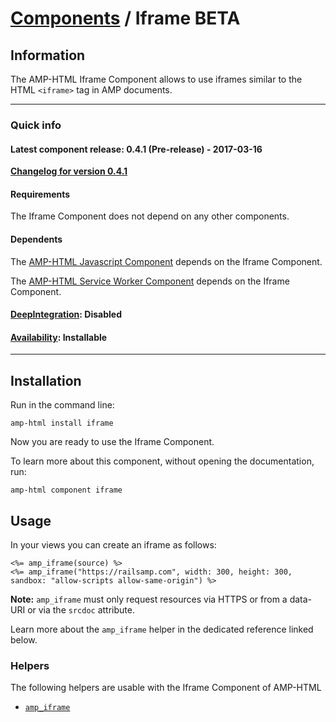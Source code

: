 
# [Components](https://github.com/slooob/amp-html/tree/master/lib/amp-html/components/docs) / Iframe BETA


## Information

The AMP-HTML Iframe Component allows to use iframes similar to the HTML `<iframe>` tag in AMP documents.

---

### Quick info

#### Latest component release: 0.4.1 (Pre-release) - 2017-03-16

[**Changelog for version 0.4.1**](https://github.com/slooob/amp-html/blob/master/CHANGELOG.md#041-pre-release---2017-03-16)

#### Requirements

The Iframe Component does not depend on any other components.

#### Dependents

The [AMP-HTML Javascript Component](https://github.com/slooob/amp-html/tree/master/lib/amp-html/components/docs/javascript.md) depends on the Iframe Component.

The [AMP-HTML Service Worker Component](https://github.com/slooob/amp-html/tree/master/lib/amp-html/components/docs/service_worker.md) depends on the Iframe Component.

#### [DeepIntegration](https://github.com/slooob/amp-html/tree/master/lib/amp-html/components/docs#deepintegration-components): Disabled

#### [Availability](https://github.com/slooob/amp-html/tree/master/lib/amp-html/components/docs#availability-of-components): Installable

---

## Installation

Run in the command line:

    amp-html install iframe

Now you are ready to use the Iframe Component.

To learn more about this component, without opening the documentation, run:

    amp-html component iframe


## Usage

In your views you can create an iframe as follows:

    <%= amp_iframe(source) %>
    <%= amp_iframe("https://railsamp.com", width: 300, height: 300, sandbox: "allow-scripts allow-same-origin") %>

**Note:** `amp_iframe` must only request resources via HTTPS or from a data-URI or via the `srcdoc` attribute.

Learn more about the `amp_iframe` helper in the dedicated reference linked below.


### Helpers

The following helpers are usable with the Iframe Component of AMP-HTML

* [`amp_iframe`](https://github.com/slooob/amp-html/blob/master/lib/amp-html/helpers/docs/amp_iframe.md)
